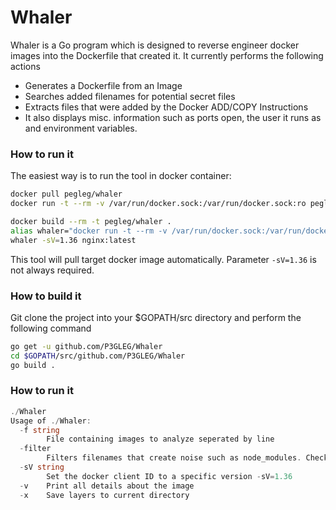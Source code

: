 <!--
  Title: Whaler
  Description: reverse docker images easily 
  Author: pegleg
  -->

# Whaler


Whaler is a Go program which is designed to reverse engineer docker images into the Dockerfile that created it.  It currently performs the following actions

  - Generates a Dockerfile from an Image
  - Searches added filenames for potential secret files
  - Extracts files that were added by the Docker ADD/COPY Instructions
  - It also displays misc. information such as ports open, the user it runs as and environment variables. 


### How to run it

The easiest way is to run the tool in docker container:

```bash
docker pull pegleg/whaler
docker run -t --rm -v /var/run/docker.sock:/var/run/docker.sock:ro pegleg/whaler -sV=1.36 nginx:latest
```

```bash
docker build --rm -t pegleg/whaler .
alias whaler="docker run -t --rm -v /var/run/docker.sock:/var/run/docker.sock:ro pegleg/whaler"
whaler -sV=1.36 nginx:latest
```

This tool will pull target docker image automatically. Parameter `-sV=1.36` is not always required.

### How to build it
Git clone the project into your $GOPATH/src directory and perform the following command
```bash
go get -u github.com/P3GLEG/Whaler
cd $GOPATH/src/github.com/P3GLEG/Whaler
go build .
```

### How to run it
```go
./Whaler
Usage of ./Whaler:
  -f string
    	File containing images to analyze seperated by line
  -filter
    	Filters filenames that create noise such as node_modules. Check ignore.go file for more details (default true)
  -sV string
    	Set the docker client ID to a specific version -sV=1.36
  -v	Print all details about the image
  -x	Save layers to current directory
```

